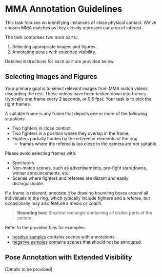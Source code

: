 # MMA Annotation Guidelines

This task focuses on identifying instances of close physical contact. We've chosen MMA matches as they closely represent our area of interest.

The task comprises two main parts:

1. Selecting appropriate images and figures.
2. Annotating poses with extended visibility.

Detailed instructions for each part are provided below.

## Selecting Images and Figures

Your primary goal is to select relevant images from MMA match videos, discarding the rest. These videos have been broken down into frames (typically one frame every 2 seconds, or 0.5 fps). Your task is to pick the right frames.

A suitable frame is any frame that depicts one or more of the following situations:

- Two fighters in close contact.
- Two fighters in a position where they overlap in the frame.
- Fighters partially hidden by the referee or elements of the ring.
  - frames where the referee is too close to the camera are not suitable.

Please avoid selecting frames with:
- Spectators
- Non-match scenes, such as advertisements, pre-fight staredowns, winner announcements, etc.
- Scenes where fighters and referees are distant and easily distinguishable.

If a frame is relevant, annotate it by drawing bounding boxes around all individuals in the ring, which typically include fighters and a referee, but occasionally may also feature a medic or coach.

> __Bounding box:__ Smallest rectangle containing all *visible* parts of the person.

Refer to the provided files for examples:

- [positive samples](MMA_positive.md) contains scenes with annotations
- [negative samples](MMA_negative.md) contains scenes that should not be annotated.

## Pose Annotation with Extended Visibility

[Details to be provided]

